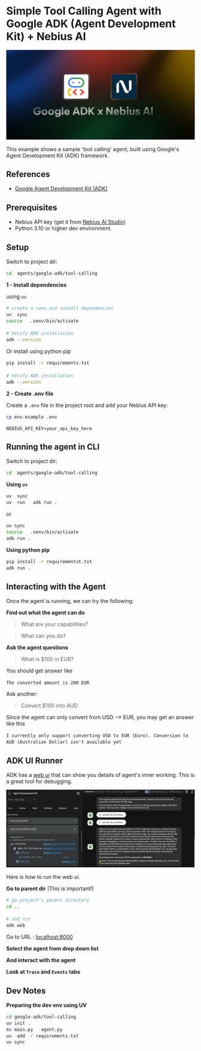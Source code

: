 # Simple Tool Calling Agent with Google ADK (Agent Development Kit) + Nebius AI

![banner](./banner.png)


This example shows a sample 'tool calling' agent, built using Google's Agent Development Kit (ADK) framework.

## References

- [Google Agent Development Kit (ADK)](https://google.github.io/adk-docs/)


## Prerequisites

- Nebius API key (get it from [Nebius AI Studio](https://studio.nebius.ai/))
- Python 3.10 or higher dev environment.


## Setup

Switch to project dir:

```bash
cd  agents/google-adk/tool-calling
```
**1 - Install dependencies**

using `uv`

```bash
# create a venv and install dependencies
uv  sync
source   .venv/bin/activate

# Verify ADK installation
adk --version
```

Or install using python pip

```bash
pip install -r requirements.txt

# Verify ADK installation
adk --version
```

**2 - Create .env file**

Create a `.env` file in the project root and add your Nebius API key:

```bash
cp env.example .env
```

```text
NEBIUS_API_KEY=your_api_key_here
```


## Running the agent in CLI

Switch to project dir:

```bash
cd  agents/google-adk/tool-calling
```

**Using `uv`**

```bash
uv  sync
uv  run   adk run .
```

or 

```bash
uv sync
source   .venv/bin/activate
adk run .
```

**Using python pip**

```bash
pip install -r requirementst.txt
adk run .
```

## Interacting with the Agent

Once the agent is running, we can try the following:

**Find out what the agent can do**

> What are your capabilities?

> What can you do?

**Ask the agent questions**

> What is $100 in EUR?

You should get answer like 

`The converted amount is 200 EUR`

Ask another:

> Convert $100 into AUD

Since the agent can only convert from USD --> EUR, you may get an answer like this

`I currently only support converting USD to EUR (Euro). Conversion to AUD (Australian Dollar) isn't available yet`

## ADK UI Runner

ADK has a [web ui](https://google.github.io/adk-docs/get-started/quickstart/#dev-ui-adk-web) that can show you details of agent's inner working.  This is a great tool for debugging.

![](adk-web-1.png)

Here is how to run the web ui.

**Go to parent dir** (This is important!)

```bash
# go project's parent directory
cd ..  

# and run
adk web
```

Go to URL : [localhost:8000](http://localhost:8000/)

**Select the agent from drop down list**

**And interact with the agent**

**Look at `Trace` and `Events` tabs**


## Dev Notes

**Preparing the dev env using UV**

```bash
cd google-adk/tool-calling
uv init .
mv main.py   agent.py
uv  add -r requirements.txt
uv sync
```